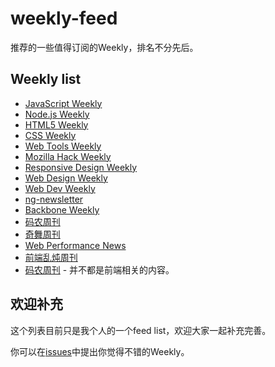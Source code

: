 weekly-feed
===========

推荐的一些值得订阅的Weekly，排名不分先后。

## Weekly list

- [JavaScript Weekly](http://javascriptweekly.com/)
- [Node.js Weekly](http://nodeweekly.com/)
- [HTML5 Weekly](http://html5weekly.com/)
- [CSS Weekly](http://css-weekly.com/)
- [Web Tools Weekly](http://webtoolsweekly.com/)
- [Mozilla Hack Weekly](https://hacks.mozilla.org/category/mozilla-hacks-weekly/)
- [Responsive Design Weekly](http://responsivedesignweekly.com/)
- [Web Design Weekly](http://web-design-weekly.com/)
- [Web Dev Weekly](http://www.webdevweekly.com/)
- [ng-newsletter](http://www.ng-newsletter.com/)
- [Backbone Weekly](http://backboneweekly.com/)
- [码农周刊](http://weekly.manong.io/issues/)
- [奇舞周刊](http://www.75team.com/weekly/)
- [Web Performance News](http://www.webperformancenews.com/)
- [前端乱炖周刊](http://www.html-js.com/static/htmljs-weekly-1.html)
- [码农周刊](http://weekly.manong.io/) - 并不都是前端相关的内容。

## 欢迎补充

这个列表目前只是我个人的一个feed list，欢迎大家一起补充完善。

你可以在[issues](https://github.com/fenbility/weekly-feed/issues)中提出你觉得不错的Weekly。
